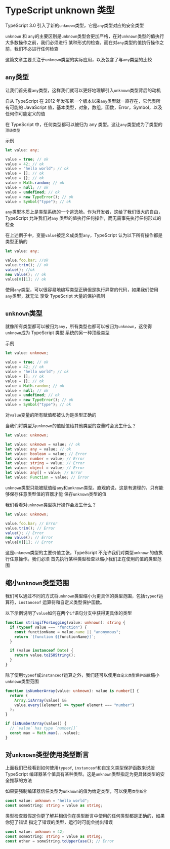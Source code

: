 # TypeScript unknown 类型

TypeScript 3.0 引入了新的`unknown`类型，它是`any`类型对应的安全类型

`unknown` 和 `any`的主要区别是`unknown`类型会更加严格，在对`unknown`类型的值执行大多数操作之前，我们必须进行
某种形式的检查。而在对`any`类型的值执行操作之前，我们不必进行任何检查

这篇文章主要关注于`unknown`类型的实际应用，以及包含了与`any`类型的比较

## `any`类型

让我们首先看`any`类型，这样我们就可以更好地理解引入`unknown`类型背后的动机

自从 TypeScript 在 2012 年发布第一个版本以来`any`类型就一直存在，它代表所有可能的
JavaScript 值，基本类型，对象，数组，函数，Error，Symbol，以及任何你可能定义的值

在 TypeScript 中，任何类型都可以被归为 any 类型。这让`any`类型成为了类型的`顶级类型`

示例

```typescript
let value: any;

value = true; // ok
value = 42; // ok
value = "hello world"; // ok
value = []; // ok
value = {}; // ok
value = Math.random; // ok
value = null; // ok
value = undefined; // ok
value = new TypeError(); // ok
value = Symbol("type"); // ok
```

`any`类型本质上是类型系统的一个逃逸舱。作为开发者，这给了我们很大的自由，TypeScript 允许我们对`any`
类型的值执行任何操作，而无需事先执行任何形式的检查

在上述例子中，变量`value`被定义成类型`any`，TypeScript 认为以下所有操作都是类型正确的

```typescript
let value: any;

value.foo.bar; //ok
value.trim(); // ok
value(); //ok
new value(); // ok
value[0][1]; // ok
```

使用`any`类型，可以很容易地编写类型正确但是执行异常的代码，如果我们使用`any`类型，就无法
享受 TypeScript 大量的保护机制

## `unknown`类型

就像所有类型都可以被归为`any`，所有类型也都可以被归为`unknown`，这使得`unknown`成为 TypeScript 类型
系统的另一种顶级类型

示例

```typescript
let value: unknown;

value = true; // ok
value = 42; // ok
value = "hello world"; // ok
value = []; // ok
value = {}; // ok
value = Math.randon; // ok
value = null; // ok
value = undefined; // ok
value = new TypeError(); // ok
value = Symbol("type"); // ok
```

对`value`变量的所有赋值都被认为是类型正确的

当我们将类型为`unknown`的值赋值给其他类型的变量时会发生什么？

```typescript
let value: unknown;

let value: unknown = value; // ok
let value: any = value; // ok
let value: boolean = value; // Error
let value: number = value; // Error
let value: string = value; // Error
let value: object = value; // Error
let value: any[] = value; // Error
let value: Function = value; // Error
```

`unknown`类型只能被赋值给`any`和`unknown`类型。直观的说，这是有道理的，只有能够保存任意类型值的容器才能
保存`unknown`类型的值

我们看看对`unknown`类型执行操作会发生什么？

```typescript
let value: unknown;

value.foo.bar; // Error
value.trim(); // Error
value(); // Error
new value(); // Error
value[0][1]; // Error
```

这是`unknown`类型的主要价值主张，TypeScript 不允许我们对类型`unknown`的值执行任意操作。我们必须
首先执行某种类型检查以缩小我们正在使用的值的类型范围

## 缩小`unknown`类型范围

我们可以通过不同的方式将`unknown`类型缩小为更具体的类型范围，包括`typeof`运算符，`instanceof`
运算符和自定义类型保护函数。

以下示例说明了`value`如何在两个`if`语句分支中获得更具体的类型

```typescript
function stringifForLogging(value: unknown): string {
  if (typeof value === "function") {
    const functionName = value.name || "anonymous";
    return `[function ${functionName}]`;
  }

  if (value instanceof Date) {
    return value.toISOString();
  }
}
```

除了使用`typeof`或`instanceof`运算之外，我们还可以使用`自定义类型保护函数`缩小
`unknown`类型范围

```typescript
function isNumberArray(value: unknown): value is number[] {
  return (
    Array.isArray(value) &&
    value.every((element) => typeof element === "number")
  );
}

if (isNumberArray(value)) {
  // `value` has type `number[]`
  const max = Math.max(...value);
}
```

## 对`unknown`类型使用类型断言

上面我们已经看到如何使用`typeof`, `instanceof`和自定义类型保护函数来说服 TypeScript
编译器某个值具有某种类型。这是`unknown`类型指定为更具体类型的安全推荐的方法

如果要强制编译器信任类型为`unknown`的值为给定类型，可以使用`类型断言`

```typescript
const value: unknown = "hello world";
const someString: string = value as string;
```

类型检查器假定你更了解并相信你在类型断言中使用的任何类型都是正确的，如果你犯了错误
指定了错误的类型，运行时可能会抛出错误

```typescript
const value: unknown = 42;
const someString: string = value as string;
const other = someString.toUpperCase(); // Error
```
